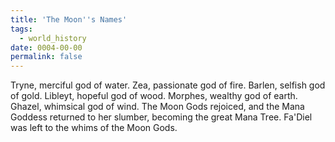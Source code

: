 ```yaml
---
title: 'The Moon''s Names'
tags:
  - world_history
date: 0004-00-00
permalink: false
---
```

Tryne, merciful god of water.
Zea, passionate god of fire.
Barlen, selfish god of gold.
Libleyt, hopeful god of wood.
Morphes, wealthy god of earth.
Ghazel, whimsical god of wind.
The Moon Gods rejoiced, and the Mana Goddess returned to her slumber, becoming the great Mana Tree. Fa'Diel was left to the whims of the Moon Gods.